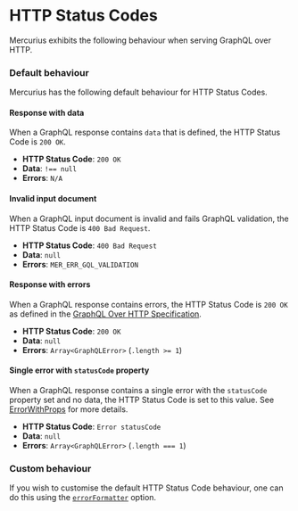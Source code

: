 # HTTP Status Codes

Mercurius exhibits the following behaviour when serving GraphQL over HTTP.

### Default behaviour

Mercurius has the following default behaviour for HTTP Status Codes.

#### Response with data

When a GraphQL response contains `data` that is defined, the HTTP Status Code is `200 OK`.

- **HTTP Status Code**: `200 OK`
- **Data**: `!== null`
- **Errors**: `N/A`

#### Invalid input document

When a GraphQL input document is invalid and fails GraphQL validation, the HTTP Status Code is `400 Bad Request`.

- **HTTP Status Code**: `400 Bad Request`
- **Data**: `null`
- **Errors**: `MER_ERR_GQL_VALIDATION`

#### Response with errors

When a GraphQL response contains errors, the HTTP Status Code is `200 OK` as defined in the [GraphQL Over HTTP
 Specification](https://github.com/graphql/graphql-over-http/blob/main/spec/GraphQLOverHTTP.md#applicationjson).

- **HTTP Status Code**: `200 OK`
- **Data**: `null`
- **Errors**: `Array<GraphQLError>` (`.length >= 1`)

#### Single error with `statusCode` property

When a GraphQL response contains a single error with the `statusCode` property set and no data, the HTTP Status Code is set to this value. See [ErrorWithProps](/docs/api#errorwithprops) for more details.

- **HTTP Status Code**: `Error statusCode`
- **Data**: `null`
- **Errors**: `Array<GraphQLError>` (`.length === 1`)

### Custom behaviour

If you wish to customise the default HTTP Status Code behaviour, one can do this using the [`errorFormatter`](/docs/api#plugin-options) option.
